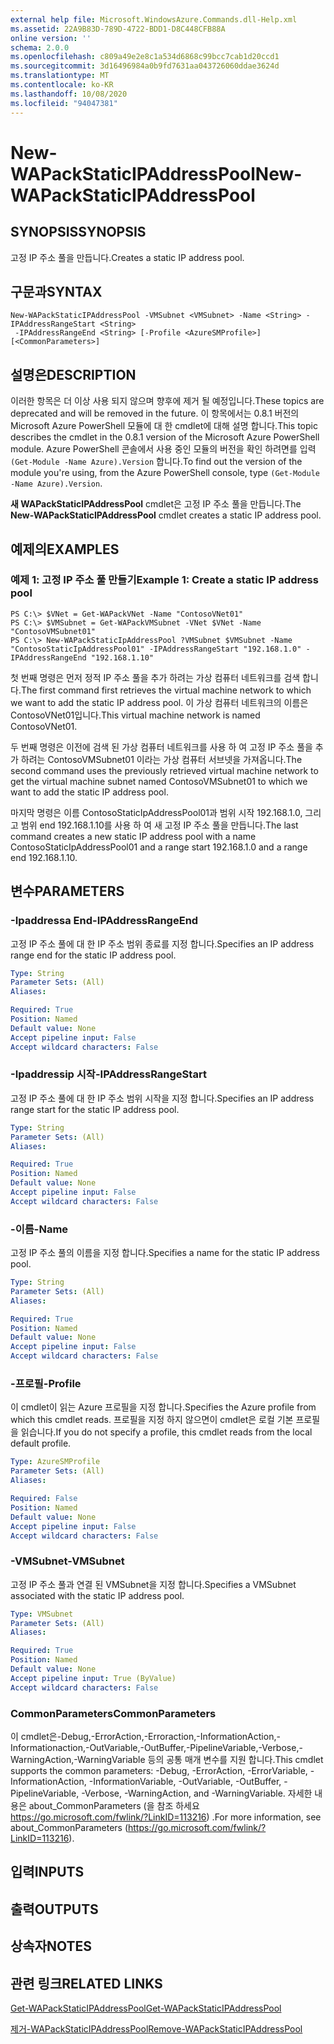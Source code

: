 ```yaml
---
external help file: Microsoft.WindowsAzure.Commands.dll-Help.xml
ms.assetid: 22A9B83D-789D-4722-BDD1-D8C448CFB88A
online version: ''
schema: 2.0.0
ms.openlocfilehash: c809a49e2e8c1a534d6868c99bcc7cab1d20ccd1
ms.sourcegitcommit: 3d16496984a0b9fd7631aa043726060ddae3624d
ms.translationtype: MT
ms.contentlocale: ko-KR
ms.lasthandoff: 10/08/2020
ms.locfileid: "94047381"
---
```

# <span data-ttu-id="e2ce0-101">New-WAPackStaticIPAddressPool</span><span class="sxs-lookup"><span data-stu-id="e2ce0-101">New-WAPackStaticIPAddressPool</span></span>

## <span data-ttu-id="e2ce0-102">SYNOPSIS</span><span class="sxs-lookup"><span data-stu-id="e2ce0-102">SYNOPSIS</span></span>
<span data-ttu-id="e2ce0-103">고정 IP 주소 풀을 만듭니다.</span><span class="sxs-lookup"><span data-stu-id="e2ce0-103">Creates a static IP address pool.</span></span>

## <span data-ttu-id="e2ce0-104">구문과</span><span class="sxs-lookup"><span data-stu-id="e2ce0-104">SYNTAX</span></span>

```
New-WAPackStaticIPAddressPool -VMSubnet <VMSubnet> -Name <String> -IPAddressRangeStart <String>
 -IPAddressRangeEnd <String> [-Profile <AzureSMProfile>] [<CommonParameters>]
```

## <span data-ttu-id="e2ce0-105">설명은</span><span class="sxs-lookup"><span data-stu-id="e2ce0-105">DESCRIPTION</span></span>
<span data-ttu-id="e2ce0-106">이러한 항목은 더 이상 사용 되지 않으며 향후에 제거 될 예정입니다.</span><span class="sxs-lookup"><span data-stu-id="e2ce0-106">These topics are deprecated and will be removed in the future.</span></span>
<span data-ttu-id="e2ce0-107">이 항목에서는 0.8.1 버전의 Microsoft Azure PowerShell 모듈에 대 한 cmdlet에 대해 설명 합니다.</span><span class="sxs-lookup"><span data-stu-id="e2ce0-107">This topic describes the cmdlet in the 0.8.1 version of the Microsoft Azure PowerShell module.</span></span>
<span data-ttu-id="e2ce0-108">Azure PowerShell 콘솔에서 사용 중인 모듈의 버전을 확인 하려면를 입력 `(Get-Module -Name Azure).Version` 합니다.</span><span class="sxs-lookup"><span data-stu-id="e2ce0-108">To find out the version of the module you're using, from the Azure PowerShell console, type `(Get-Module -Name Azure).Version`.</span></span>

<span data-ttu-id="e2ce0-109">**새 WAPackStaticIPAddressPool** cmdlet은 고정 IP 주소 풀을 만듭니다.</span><span class="sxs-lookup"><span data-stu-id="e2ce0-109">The **New-WAPackStaticIPAddressPool** cmdlet creates a static IP address pool.</span></span>

## <span data-ttu-id="e2ce0-110">예제의</span><span class="sxs-lookup"><span data-stu-id="e2ce0-110">EXAMPLES</span></span>

### <span data-ttu-id="e2ce0-111">예제 1: 고정 IP 주소 풀 만들기</span><span class="sxs-lookup"><span data-stu-id="e2ce0-111">Example 1: Create a static IP address pool</span></span>
```
PS C:\> $VNet = Get-WAPackVNet -Name "ContosoVNet01"
PS C:\> $VMSubnet = Get-WAPackVMSubnet -VNet $VNet -Name "ContosoVMSubnet01"
PS C:\> New-WAPackStaticIpAddressPool ?VMSubnet $VMSubnet -Name "ContosoStaticIpAddressPool01" -IPAddressRangeStart "192.168.1.0" -IPAddressRangeEnd "192.168.1.10"
```

<span data-ttu-id="e2ce0-112">첫 번째 명령은 먼저 정적 IP 주소 풀을 추가 하려는 가상 컴퓨터 네트워크를 검색 합니다.</span><span class="sxs-lookup"><span data-stu-id="e2ce0-112">The first command first retrieves the virtual machine network to which we want to add the static IP address pool.</span></span>
<span data-ttu-id="e2ce0-113">이 가상 컴퓨터 네트워크의 이름은 ContosoVNet01입니다.</span><span class="sxs-lookup"><span data-stu-id="e2ce0-113">This virtual machine network is named ContosoVNet01.</span></span>

<span data-ttu-id="e2ce0-114">두 번째 명령은 이전에 검색 된 가상 컴퓨터 네트워크를 사용 하 여 고정 IP 주소 풀을 추가 하려는 ContosoVMSubnet01 이라는 가상 컴퓨터 서브넷을 가져옵니다.</span><span class="sxs-lookup"><span data-stu-id="e2ce0-114">The second command uses the previously retrieved virtual machine network to get the virtual machine subnet named ContosoVMSubnet01 to which we want to add the static IP address pool.</span></span>

<span data-ttu-id="e2ce0-115">마지막 명령은 이름 ContosoStaticIpAddressPool01과 범위 시작 192.168.1.0, 그리고 범위 end 192.168.1.10를 사용 하 여 새 고정 IP 주소 풀을 만듭니다.</span><span class="sxs-lookup"><span data-stu-id="e2ce0-115">The last command creates a new static IP address pool with a name ContosoStaticIpAddressPool01 and a range start 192.168.1.0 and a range end 192.168.1.10.</span></span>

## <span data-ttu-id="e2ce0-116">변수</span><span class="sxs-lookup"><span data-stu-id="e2ce0-116">PARAMETERS</span></span>

### <span data-ttu-id="e2ce0-117">-Ipaddressa End</span><span class="sxs-lookup"><span data-stu-id="e2ce0-117">-IPAddressRangeEnd</span></span>
<span data-ttu-id="e2ce0-118">고정 IP 주소 풀에 대 한 IP 주소 범위 종료를 지정 합니다.</span><span class="sxs-lookup"><span data-stu-id="e2ce0-118">Specifies an IP address range end for the static IP address pool.</span></span>

```yaml
Type: String
Parameter Sets: (All)
Aliases:

Required: True
Position: Named
Default value: None
Accept pipeline input: False
Accept wildcard characters: False
```

### <span data-ttu-id="e2ce0-119">-Ipaddressip 시작</span><span class="sxs-lookup"><span data-stu-id="e2ce0-119">-IPAddressRangeStart</span></span>
<span data-ttu-id="e2ce0-120">고정 IP 주소 풀에 대 한 IP 주소 범위 시작을 지정 합니다.</span><span class="sxs-lookup"><span data-stu-id="e2ce0-120">Specifies an IP address range start for the static IP address pool.</span></span>

```yaml
Type: String
Parameter Sets: (All)
Aliases:

Required: True
Position: Named
Default value: None
Accept pipeline input: False
Accept wildcard characters: False
```

### <span data-ttu-id="e2ce0-121">-이름</span><span class="sxs-lookup"><span data-stu-id="e2ce0-121">-Name</span></span>
<span data-ttu-id="e2ce0-122">고정 IP 주소 풀의 이름을 지정 합니다.</span><span class="sxs-lookup"><span data-stu-id="e2ce0-122">Specifies a name for the static IP address pool.</span></span>

```yaml
Type: String
Parameter Sets: (All)
Aliases:

Required: True
Position: Named
Default value: None
Accept pipeline input: False
Accept wildcard characters: False
```

### <span data-ttu-id="e2ce0-123">-프로필</span><span class="sxs-lookup"><span data-stu-id="e2ce0-123">-Profile</span></span>
<span data-ttu-id="e2ce0-124">이 cmdlet이 읽는 Azure 프로필을 지정 합니다.</span><span class="sxs-lookup"><span data-stu-id="e2ce0-124">Specifies the Azure profile from which this cmdlet reads.</span></span>
<span data-ttu-id="e2ce0-125">프로필을 지정 하지 않으면이 cmdlet은 로컬 기본 프로필을 읽습니다.</span><span class="sxs-lookup"><span data-stu-id="e2ce0-125">If you do not specify a profile, this cmdlet reads from the local default profile.</span></span>

```yaml
Type: AzureSMProfile
Parameter Sets: (All)
Aliases:

Required: False
Position: Named
Default value: None
Accept pipeline input: False
Accept wildcard characters: False
```

### <span data-ttu-id="e2ce0-126">-VMSubnet</span><span class="sxs-lookup"><span data-stu-id="e2ce0-126">-VMSubnet</span></span>
<span data-ttu-id="e2ce0-127">고정 IP 주소 풀과 연결 된 VMSubnet을 지정 합니다.</span><span class="sxs-lookup"><span data-stu-id="e2ce0-127">Specifies a VMSubnet associated with the static IP address pool.</span></span>

```yaml
Type: VMSubnet
Parameter Sets: (All)
Aliases:

Required: True
Position: Named
Default value: None
Accept pipeline input: True (ByValue)
Accept wildcard characters: False
```

### <span data-ttu-id="e2ce0-128">CommonParameters</span><span class="sxs-lookup"><span data-stu-id="e2ce0-128">CommonParameters</span></span>
<span data-ttu-id="e2ce0-129">이 cmdlet은-Debug,-ErrorAction,-Erroraction,-InformationAction,-Informationaction,-OutVariable,-OutBuffer,-PipelineVariable,-Verbose,-WarningAction,-WarningVariable 등의 공통 매개 변수를 지원 합니다.</span><span class="sxs-lookup"><span data-stu-id="e2ce0-129">This cmdlet supports the common parameters: -Debug, -ErrorAction, -ErrorVariable, -InformationAction, -InformationVariable, -OutVariable, -OutBuffer, -PipelineVariable, -Verbose, -WarningAction, and -WarningVariable.</span></span> <span data-ttu-id="e2ce0-130">자세한 내용은 about_CommonParameters (을 참조 하세요 https://go.microsoft.com/fwlink/?LinkID=113216) .</span><span class="sxs-lookup"><span data-stu-id="e2ce0-130">For more information, see about_CommonParameters (https://go.microsoft.com/fwlink/?LinkID=113216).</span></span>

## <span data-ttu-id="e2ce0-131">입력</span><span class="sxs-lookup"><span data-stu-id="e2ce0-131">INPUTS</span></span>

## <span data-ttu-id="e2ce0-132">출력</span><span class="sxs-lookup"><span data-stu-id="e2ce0-132">OUTPUTS</span></span>

## <span data-ttu-id="e2ce0-133">상속자</span><span class="sxs-lookup"><span data-stu-id="e2ce0-133">NOTES</span></span>

## <span data-ttu-id="e2ce0-134">관련 링크</span><span class="sxs-lookup"><span data-stu-id="e2ce0-134">RELATED LINKS</span></span>

[<span data-ttu-id="e2ce0-135">Get-WAPackStaticIPAddressPool</span><span class="sxs-lookup"><span data-stu-id="e2ce0-135">Get-WAPackStaticIPAddressPool</span></span>](./Get-WAPackStaticIPAddressPool.md)

[<span data-ttu-id="e2ce0-136">제거-WAPackStaticIPAddressPool</span><span class="sxs-lookup"><span data-stu-id="e2ce0-136">Remove-WAPackStaticIPAddressPool</span></span>](./Remove-WAPackStaticIPAddressPool.md)


